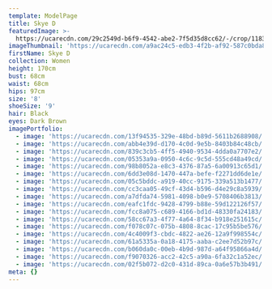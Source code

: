 ```yaml
---
template: ModelPage
title: Skye D
featuredImage: >-
  https://ucarecdn.com/29c2549d-b6f9-4542-abe2-7f5d35d8cc62/-/crop/1183x861/0,377/-/preview/
imageThumbnail: 'https://ucarecdn.com/a9ac24c5-edb3-4f2b-af92-587c0bda86a9/'
firstName: Skye D
collection: Women
height: 170cm
bust: 68cm
waist: 68cm
hips: 97cm
size: '8'
shoeSize: '9'
hair: Black
eyes: Dark Brown
imagePortfolio:
  - image: 'https://ucarecdn.com/13f94535-329e-48bd-b89d-5611b2688908/'
  - image: 'https://ucarecdn.com/abb4e39d-d170-4c0d-9e5b-8403b84c48cb/'
  - image: 'https://ucarecdn.com/839c3cb5-4ff5-4940-9534-4dda0a7707e2/'
  - image: 'https://ucarecdn.com/05353a9a-0950-4c6c-9c5d-555cd48a49cd/'
  - image: 'https://ucarecdn.com/98b8052a-e8c3-4376-87a5-6a00913c65d1/'
  - image: 'https://ucarecdn.com/6dd3e08d-1470-447a-befe-f2271dd6de1e/'
  - image: 'https://ucarecdn.com/05c5bddc-a919-40cc-9175-339a513b1477/'
  - image: 'https://ucarecdn.com/cc3caa05-49cf-43d4-b596-d4e29c8a5939/'
  - image: 'https://ucarecdn.com/a7dfda74-5981-4098-b0e9-5708406b3813/'
  - image: 'https://ucarecdn.com/eafc1fdc-9428-4799-b88e-59d122126f57/'
  - image: 'https://ucarecdn.com/fcc8a075-c689-4166-bd1d-48330fa24183/'
  - image: 'https://ucarecdn.com/58cc67a3-4f77-4a64-8f34-b918e251615c/'
  - image: 'https://ucarecdn.com/f078c07c-075b-4808-8cac-17c95b5be576/'
  - image: 'https://ucarecdn.com/4c4009f3-cbdc-4822-ae26-12a9f998554c/'
  - image: 'https://ucarecdn.com/61a5335a-0a18-4175-aaba-c2ee7d52b97c/'
  - image: 'https://ucarecdn.com/b060da0c-00eb-4b9d-987d-a64f95866a4d/'
  - image: 'https://ucarecdn.com/f9070326-acc2-42c5-a90a-6fa32c1a52ec/'
  - image: 'https://ucarecdn.com/02f5b072-d2c0-431d-89ca-0a6e57b3b491/'
meta: {}
---
```


